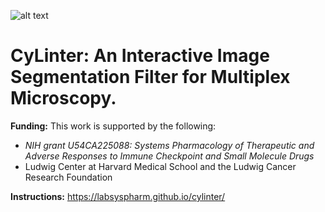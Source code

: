 ![alt text](https://github.com/labsyspharm/cylinter/blob/master/docs/image.png?raw=true)

# CyLinter: An Interactive Image Segmentation Filter for Multiplex Microscopy.

**Funding:** This work is supported by the following:

* *NIH grant U54CA225088: Systems Pharmacology of Therapeutic and Adverse Responses to Immune Checkpoint and Small Molecule Drugs*
* Ludwig Center at Harvard Medical School and the Ludwig Cancer Research Foundation

**Instructions:** https://labsyspharm.github.io/cylinter/
